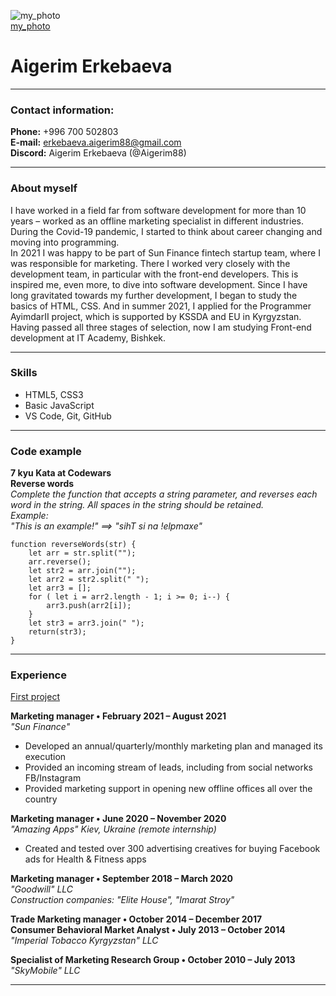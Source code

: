 ![my_photo](https://drive.google.com/uc?export=view&id=1nnMLy4DOF4CtZGjk2fWpymDJPzNlKAsP)  
[my_photo](https://drive.google.com/uc?export=view&id=1nnMLy4DOF4CtZGjk2fWpymDJPzNlKAsP)

# Aigerim Erkebaeva

---

### Contact information:

**Phone:** +996 700 502803  
**E-mail:** erkebaeva.aigerim88@gmail.com  
**Discord:** Aigerim Erkebaeva (@Aigerim88)  

---

### About myself  

I have worked in a field far from software development for more than 10 years – worked as an offline marketing specialist in different industries. During the Covid-19 pandemic, I started to think about career changing and moving into programming.  
In 2021 I was happy to be part of Sun Finance fintech startup team, where I was responsible for marketing. There I worked very closely with the development team, in particular with the front-end developers. This is inspired me, even more, to dive into software development. Since I have long gravitated towards my further development, I began to study the basics of HTML, CSS. And in summer 2021, I applied for the Programmer AyimdarII project, which is supported by KSSDA and EU in Kyrgyzstan. Having passed all three stages of selection, now I am studying Front-end development at IT Academy, Bishkek.  

---

### Skills  

* HTML5, CSS3
* Basic JavaScript
* VS Code, Git, GitHub  

---

### Code example

**7 kyu Kata at Codewars**  
**Reverse words**  
*Complete the function that accepts a string parameter, and reverses each word in the string. All spaces in the string should be retained.*  
*Example:*  
*"This is an example!" ==> "sihT si na !elpmaxe"*  

```
function reverseWords(str) {
    let arr = str.split("");
    arr.reverse();
    let str2 = arr.join("");
    let arr2 = str2.split(" ");
    let arr3 = [];
    for ( let i = arr2.length - 1; i >= 0; i--) {
        arr3.push(arr2[i]);
    }
    let str3 = arr3.join(" ");
    return(str3);
}
```  

---

### Experience

[First project](https://github.com/Aigerim88/centone_new)  

**Marketing manager • February 2021 – August 2021**  
*"Sun Finance"*
* Developed an annual/quarterly/monthly marketing plan and managed its execution
* Provided an incoming stream of leads, including from social networks FB/Instagram
* Provided marketing support in opening new offline offices all over the country

**Marketing manager • June 2020 – November 2020**  
*"Amazing Apps" Kiev, Ukraine (remote internship)*
* Created and tested over 300 advertising creatives for buying Facebook ads for Health & Fitness apps

**Marketing manager • September 2018 – March 2020**  
*"Goodwill" LLC*  
*Construction companies: "Elite House", "Imarat Stroy"*

**Trade Marketing manager • October 2014 – December 2017**  
**Consumer Behavioral Market Analyst • July 2013 – October 2014**  
*"Imperial Tobacco Kyrgyzstan" LLC*

**Specialist of Marketing Research Group • October 2010 – July 2013**  
*"SkyMobile" LLC*

---